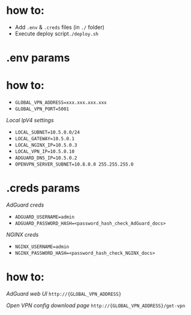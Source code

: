 # how to:

* Add `.env` & `.creds` files (in `./` folder)
* Execute deploy script`./deploy.sh`

# .env params

# how to:
* `GLOBAL_VPN_ADDRESS=xxx.xxx.xxx.xxx`
* `GLOBAL_VPN_PORT=5001`

*Local IpV4 settings*
* `LOCAL_SUBNET=10.5.0.0/24`
* `LOCAL_GATEWAY=10.5.0.1`
* `LOCAL_NGINX_IP=10.5.0.3`
* `LOCAL_VPN_IP=10.5.0.10`
* `ADGUARD_DNS_IP=10.5.0.2`
* `OPENVPN_SERVER_SUBNET=10.8.0.0 255.255.255.0`

# .creds params

*AdGuard creds*
* `ADGUARD_USERNAME=admin`
* `ADGUARD_PASSWORD_HASH=<password_hash_check_AdGuard_docs>`

*NGINX creds*
* `NGINX_USERNAME=admin`
* `NGINX_PASSWORD_HASH=<password_hash_check_NGINX_docs>`

# how to:

*AdGuard web UI*
`http://{GLOBAL_VPN_ADDRESS}`

*Open VPN config download page*
`http://{GLOBAL_VPN_ADDRESS}/get-vpn`
